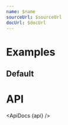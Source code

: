 ```yaml
---
name: $name
sourceUrl: $sourceUrl
docUrl: $docUrl
---
```


<script>
  import api from '$lib/components/TablePagination.svelte?raw&sveld';
  import ApiDocs from '$lib/components/ApiDocs.svelte';

  import TablePagination from '$lib/components/TablePagination.svelte';
  import Preview from '$lib/components/Preview.svelte';

  import paginationStore from '$lib/stores/paginationStore';

  const pagination = paginationStore();
</script>

# Examples

## Default

<Preview>
  <TablePagination {pagination} />
</Preview>

# API

<ApiDocs {api} />
